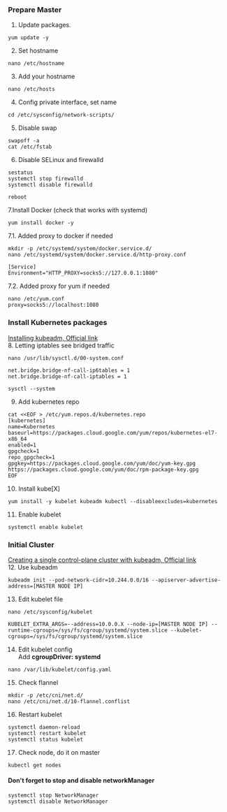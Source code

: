 ### Prepare Master
1. Update packages.  
```
yum update -y
```  
2. Set hostname  
```
nano /etc/hostname
```  
3. Add your hostname  
```
nano /etc/hosts
```  
4. Config private interface, set name  
```
cd /etc/sysconfig/network-scripts/
```  
5. Disable swap
```
swapoff -a
cat /etc/fstab
```  
6. Disable SELinux and firewalld  
```
sestatus
systemctl stop firewalld
systemctl disable firewalld
```
```
reboot
```
7.Install Docker (check that works with systemd)  
```
yum install docker -y
```
7.1. Added proxy to docker if needed  
```
mkdir -p /etc/systemd/system/docker.service.d/
nano /etc/systemd/system/docker.service.d/http-proxy.conf
```  
```
[Service]
Environment="HTTP_PROXY=socks5://127.0.0.1:1080"
```  
7.2. Added proxy for yum if needed 
    
```
nano /etc/yum.conf
proxy=socks5://localhost:1080
```  
### Install Kubernetes packages
[Installing kubeadm, Official link](https://kubernetes.io/docs/setup/independent/install-kubeadm/)  
8. Letting iptables see bridged traffic
```
nano /usr/lib/sysctl.d/00-system.conf
```
```
net.bridge.bridge-nf-call-ip6tables = 1
net.bridge.bridge-nf-call-iptables = 1
```
```
sysctl --system
```
9.  Add kubernetes repo
```
cat <<EOF > /etc/yum.repos.d/kubernetes.repo
[kubernetes]
name=Kubernetes
baseurl=https://packages.cloud.google.com/yum/repos/kubernetes-el7-x86_64
enabled=1
gpgcheck=1
repo_gpgcheck=1
gpgkey=https://packages.cloud.google.com/yum/doc/yum-key.gpg https://packages.cloud.google.com/yum/doc/rpm-package-key.gpg
EOF
```
10. Install kube[X]
```
yum install -y kubelet kubeadm kubectl --disableexcludes=kubernetes
```
11. Enable kubelet
```
systemctl enable kubelet
```
### Initial Cluster
[Creating a single control-plane cluster with kubeadm, Official link](https://kubernetes.io/docs/setup/production-environment/tools/kubeadm/create-cluster-kubeadm/)  
12. Use kubeadm
```
kubeadm init --pod-network-cidr=10.244.0.0/16 --apiserver-advertise-address=[MASTER NODE IP]
```
13. Edit kubelet file
```
nano /etc/sysconfig/kubelet
```
```
KUBELET_EXTRA_ARGS=--address=10.0.0.X --node-ip=[MASTER NODE IP] --runtime-cgroups=/sys/fs/cgroup/systemd/system.slice --kubelet-cgroups=/sys/fs/cgroup/systemd/system.slice
```
14. Edit kubelet config  
Add **cgroupDriver: systemd**
```
nano /var/lib/kubelet/config.yaml
```
15. Check flannel
```
mkdir -p /etc/cni/net.d/
nano /etc/cni/net.d/10-flannel.conflist
```
16. Restart kubelet
```
systemctl daemon-reload
systemctl restart kubelet
systemctl status kubelet
```
17. Check node, do it on master
```
kubectl get nodes
```

#### Don't forget to stop and disable networkManager
```
systemctl stop NetworkManager
systemctl disable NetworkManager
```
